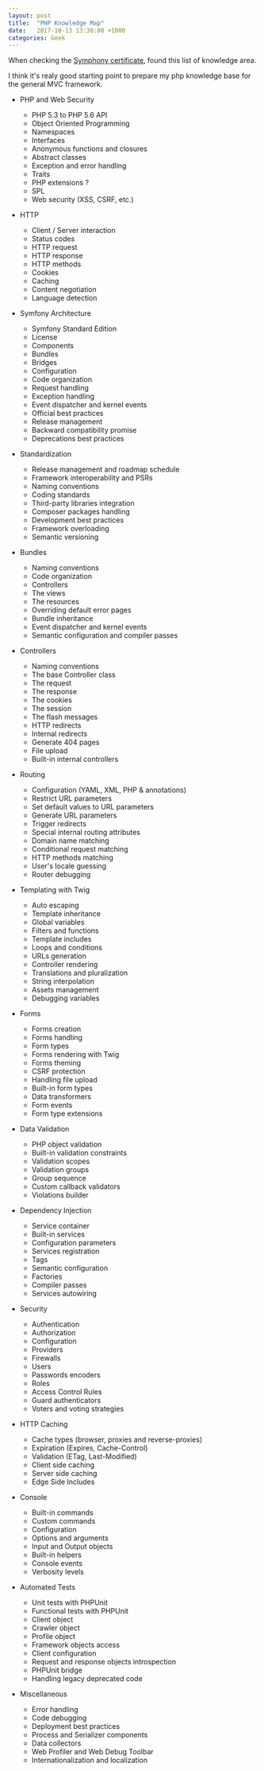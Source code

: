 ```yaml
---
layout: post
title:  "PHP Knowledge Map"
date:   2017-10-13 13:30:00 +1000
categories: Geek
---
```

When checking the [Symphony certificate](https://sensiolabs.com/en/symfony/certification.html), found this list of knowledge area.

I think it's realy good starting point to prepare my php knowledge base for the general MVC framework.

* PHP and Web Security
  - PHP 5.3 to PHP 5.6 API
  - Object Oriented Programming
  - Namespaces
  - Interfaces
  - Anonymous functions and closures
  - Abstract classes
  - Exception and error handling
  - Traits
  - PHP extensions ?
  - SPL
  - Web security (XSS, CSRF, etc.)

* HTTP
  - Client / Server interaction
  - Status codes
  - HTTP request
  - HTTP response
  - HTTP methods
  - Cookies
  - Caching
  - Content negotiation
  - Language detection
  
* Symfony Architecture
  - Symfony Standard Edition
  - License
  - Components
  - Bundles
  - Bridges
  - Configuration
  - Code organization
  - Request handling
  - Exception handling
  - Event dispatcher and kernel events
  - Official best practices
  - Release management
  - Backward compatibility promise
  - Deprecations best practices
  
* Standardization
  - Release management and roadmap schedule
  - Framework interoperability and PSRs
  - Naming conventions
  - Coding standards
  - Third-party libraries integration
  - Composer packages handling
  - Development best practices
  - Framework overloading
  - Semantic versioning
  
* Bundles
  - Naming conventions
  - Code organization
  - Controllers
  - The views
  - The resources
  - Overriding default error pages
  - Bundle inheritance
  - Event dispatcher and kernel events
  - Semantic configuration and compiler passes
  
* Controllers
  - Naming conventions
  - The base Controller class
  - The request
  - The response
  - The cookies
  - The session
  - The flash messages
  - HTTP redirects
  - Internal redirects
  - Generate 404 pages
  - File upload
  - Built-in internal controllers
  
* Routing
  - Configuration (YAML, XML, PHP & annotations)
  - Restrict URL parameters
  - Set default values to URL parameters
  - Generate URL parameters
  - Trigger redirects
  - Special internal routing attributes
  - Domain name matching
  - Conditional request matching
  - HTTP methods matching
  - User's locale guessing
  - Router debugging
  
* Templating with Twig
  - Auto escaping
  - Template inheritance
  - Global variables
  - Filters and functions
  - Template includes
  - Loops and conditions
  - URLs generation
  - Controller rendering
  - Translations and pluralization
  - String interpolation
  - Assets management
  - Debugging variables

* Forms
  - Forms creation
  - Forms handling
  - Form types
  - Forms rendering with Twig
  - Forms theming
  - CSRF protection
  - Handling file upload
  - Built-in form types
  - Data transformers
  - Form events
  - Form type extensions

* Data Validation
  - PHP object validation
  - Built-in validation constraints
  - Validation scopes
  - Validation groups
  - Group sequence
  - Custom callback validators
  - Violations builder

* Dependency Injection
  - Service container
  - Built-in services
  - Configuration parameters
  - Services registration
  - Tags
  - Semantic configuration
  - Factories
  - Compiler passes
  - Services autowiring

* Security
  - Authentication
  - Authorization
  - Configuration
  - Providers
  - Firewalls
  - Users
  - Passwords encoders
  - Roles
  - Access Control Rules
  - Guard authenticators
  - Voters and voting strategies

* HTTP Caching
  - Cache types (browser, proxies and reverse-proxies)
  - Expiration (Expires, Cache-Control)
  - Validation (ETag, Last-Modified)
  - Client side caching
  - Server side caching
  - Edge Side Includes

* Console
  - Built-in commands
  - Custom commands
  - Configuration
  - Options and arguments
  - Input and Output objects
  - Built-in helpers
  - Console events
  - Verbosity levels

* Automated Tests
  - Unit tests with PHPUnit
  - Functional tests with PHPUnit
  - Client object
  - Crawler object
  - Profile object
  - Framework objects access
  - Client configuration
  - Request and response objects introspection
  - PHPUnit bridge
  - Handling legacy deprecated code

* Miscellaneous
  - Error handling
  - Code debugging
  - Deployment best practices
  - Process and Serializer components
  - Data collectors
  - Web Profiler and Web Debug Toolbar
  - Internationalization and localization




